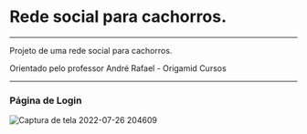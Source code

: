 <h1>Rede social para cachorros.</h1>
<hr>
<p>Projeto de uma rede social para cachorros.</p>
<p>Orientado pelo professor André Rafael - Origamid Cursos<p/>
<hr>
<h3>Página de Login</h3>

![Captura de tela 2022-07-26 204609](https://user-images.githubusercontent.com/86244795/181140521-40388b9c-afe0-4e61-a052-a2fe597f4ffe.png)

